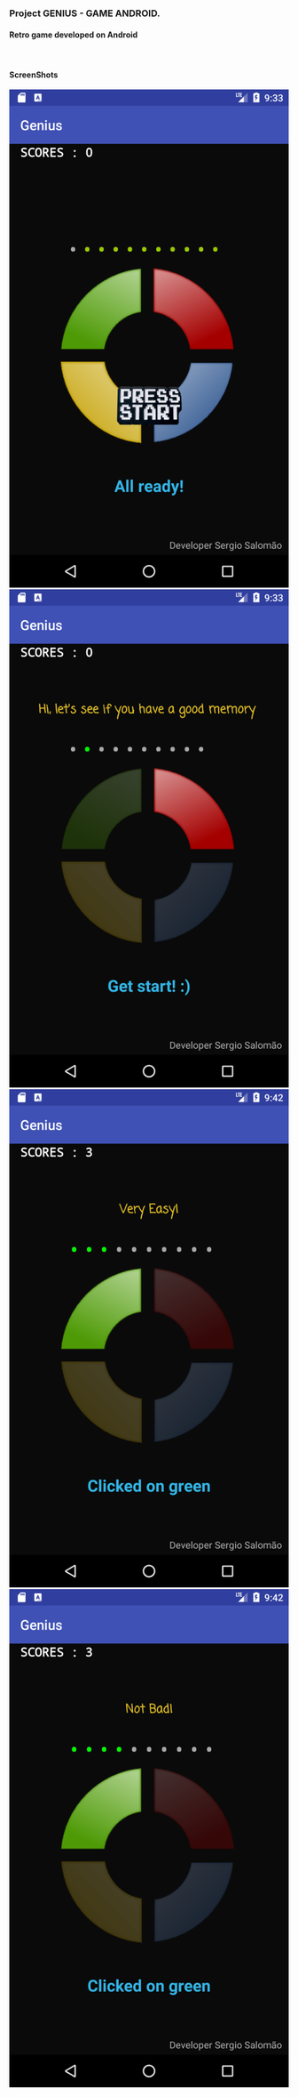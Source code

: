 <html lang="pt">
  <head>
    <meta charset="utf-8">
    <meta name="viewport" content="width=device-width, initial-scale=1, shrink-to-fit=no">
    <meta name="description" content="">
    <meta name="author" content="">
</head>    
 <body>

<h3>Project GENIUS - GAME ANDROID.</h3>
<h4>Retro game developed on Android</h4>

<br>
<h4>ScreenShots</h4>
  <div>
        <img src="https://github.com/sergiosalomao/genius/blob/master/screenshots/screen1.png">
        <br>
        <img src="https://github.com/sergiosalomao/genius/blob/master/screenshots/screen2.png">
        <br>
        <img src="https://github.com/sergiosalomao/genius/blob/master/screenshots/screen3.png">
        <br>
        <img src="https://github.com/sergiosalomao/genius/blob/master/screenshots/screen4.png">
</div>        
   
</body>
</html>

